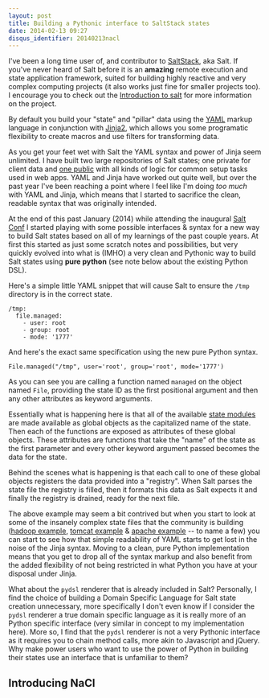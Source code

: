 ```yaml
---
layout: post
title: Building a Pythonic interface to SaltStack states
date: 2014-02-13 09:27
disqus_identifier: 20140213nacl
---
```


I've been a long time user of, and contributor to [SaltStack](http://saltstack.org), aka Salt. If you've never heard of Salt before it is an **amazing** remote execution and state application framework, suited for building highly reactive and very complex computing projects (it also works just fine for smaller projects too). I encourage you to check out the [Introduction to salt](http://docs.saltstack.com/topics/) for more information on the project.

By default you build your "state" and "pillar" data using the [YAML](http://yaml.org) markup language in conjunction with [Jinja2](http://jinja.pocoo.org/), which allows you some programatic flexibility to create macros and use filters for transforming data.

As you get your feet wet with Salt the YAML syntax and power of Jinja seem unlimited. I have built two large repositories of Salt states; one private for client data and [one public](http://github.com/freesurface/stackstrap-salt) with all kinds of logic for common setup tasks used in web apps. YAML and Jinja have worked out quite well, but over the past year I've been reaching a point where I feel like I'm doing *too much* with YAML and Jinja, which means that I started to sacrifice the clean, readable syntax that was originally intended.

At the end of this past January (2014) while attending the inaugural [Salt Conf](http://saltconf.com) I started playing with some possible interfaces & syntax for a new way to build Salt states based on all of my learnings of the past couple years. At first this started as just some scratch notes and possibilities, but very quickly evolved into what is (IMHO) a very clean and Pythonic way to build Salt states using **pure python** (see note below about the existing Python DSL).

Here's a simple little YAML snippet that will cause Salt to ensure the `/tmp` directory is in the correct state.

    /tmp:
      file.managed:
        - user: root
        - group: root
        - mode: '1777'

And here's the exact same specification using the new pure Python syntax.

    File.managed("/tmp", user='root', group='root', mode='1777')

As you can see you are calling a function named `managed` on the object named `File`, providing the state ID as the first positional argument and then any other attributes as keyword arguments.

Essentially what is happening here is that all of the available [state modules](http://docs.saltstack.com/ref/states/all/index.html) are made available as global objects as the capitalized name of the state. Then each of the functions are exposed as attributes of these global objects. These attributes are functions that take the "name" of the state as the first parameter and every other keyword argument passed becomes the data for the state.

Behind the scenes what is happening is that each call to one of these global objects registers the data provided into a "registry". When Salt parses the state file the registry is filled, then it formats this data as Salt expects it and finally the registry is drained, ready for the next file.

The above example may seem a bit contrived but when you start to look at some of the insanely complex state files that the community is building ([hadoop example](https://github.com/saltstack-formulas/hadoop-formula/blob/master/hadoop/settings.sls), [tomcat example](https://github.com/saltstack-formulas/tomcat-formula/blob/master/tomcat/package.sls) & [apache example](https://github.com/saltstack-formulas/apache-formula/blob/master/apache/register_site.sls) -- to name a few) you can start to see how that simple readability of YAML starts to get lost in the noise of the Jinja syntax. Moving to a clean, pure Python implementation means that you get to drop all of the syntax markup and also benefit from the added flexibility of not being restricted in what Python you have at your disposal under Jinja.

What about the `pydsl` renderer that is already included in Salt? Personally, I find the choice of building a Domain Specific Language for Salt state creation unnecessary, more specifically I don't even know if I consider the `pydsl` renderer a true domain specific language as it is really more of an Python specific interface (very similar in concept to my implementation here). More so, I find that the `pydsl` renderer is not a very Pythonic interface as it requires you to chain method calls, more akin to Javascript and jQuery. Why make power users who want to use the power of Python in building their states use an interface that is unfamiliar to them?

## Introducing NaCl

